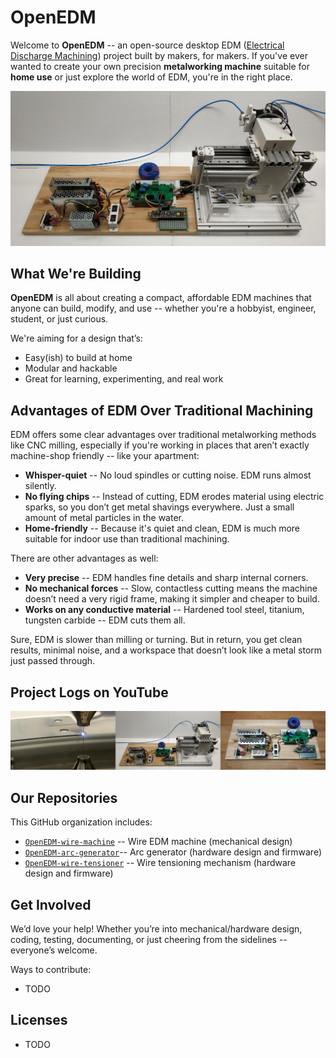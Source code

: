 # OpenEDM

Welcome to **OpenEDM** -- an open-source desktop EDM ([Electrical Discharge Machining](https://en.wikipedia.org/wiki/Electrical_discharge_machining)) project built by makers, for makers. If you've ever wanted to create your own precision **metalworking machine** suitable for **home use** or just explore the world of EDM, you're in the right place.

![](https://github.com/OpenEDM/.github/blob/main/images/wire_edm_machine.jpg)

## What We're Building

**OpenEDM** is all about creating a compact, affordable EDM machines that anyone can build, modify, and use -- whether you're a hobbyist, engineer, student, or just curious.

We're aiming for a design that’s:

- Easy(ish) to build at home
- Modular and hackable
- Great for learning, experimenting, and real work

## Advantages of EDM Over Traditional Machining

EDM offers some clear advantages over traditional metalworking methods like CNC milling, especially if you're working in places that aren’t exactly machine-shop friendly -- like your apartment:

- **Whisper-quiet** -- No loud spindles or cutting noise. EDM runs almost silently.
- **No flying chips** -- Instead of cutting, EDM erodes material using electric sparks, so you don’t get metal shavings everywhere. Just a small amount of metal particles in the water.
- **Home-friendly** -- Because it's quiet and clean, EDM is much more suitable for indoor use than traditional machining.

There are other advantages as well:

- **Very precise** -- EDM handles fine details and sharp internal corners.
- **No mechanical forces** -- Slow, contactless cutting means the machine doesn’t need a very rigid frame, making it simpler and cheaper to build.
- **Works on any conductive material** -- Hardened tool steel, titanium, tungsten carbide -- EDM cuts them all.

Sure, EDM is slower than milling or turning. But in return, you get clean results, minimal noise, and a workspace that doesn’t look like a metal storm just passed through.

## Project Logs on YouTube

[![](https://github.com/OpenEDM/.github/blob/main/images/youtube_playlist_thumbnails.jpg)](https://www.youtube.com/@OpenEDM)

## Our Repositories

This GitHub organization includes:

- [`OpenEDM-wire-machine`](https://github.com/OpenEDM/OpenEDM-wire-machine) -- Wire EDM machine (mechanical design)
- [`OpenEDM-arc-generator`](https://github.com/OpenEDM/OpenEDM-arc-generator)-- Arc generator (hardware design and firmware)
- [`OpenEDM-wire-tensioner`](https://github.com/OpenEDM/OpenEDM-wire-tensioner) -- Wire tensioning mechanism (hardware design and firmware)

## Get Involved

We’d love your help! Whether you’re into mechanical/hardware design, coding, testing, documenting, or just cheering from the sidelines -- everyone’s welcome.

Ways to contribute:

- TODO

## Licenses

- TODO
